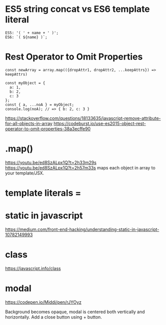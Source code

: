 # ES5 string concat vs ES6 template literal
```
ES5: '( ' + name + ' )';
ES6: `( ${name} )`;
```
# Rest Operator to Omit Properties
```
const newArray = array.map(({dropAttr1, dropAttr2, ...keepAttrs}) => keepAttrs)

const myObject = {
  a: 1,
  b: 2,
  c: 3
};
const { a, ...noA } = myObject;
console.log(noA); // => { b: 2, c: 3 }
```
https://stackoverflow.com/questions/18133635/javascript-remove-attribute-for-all-objects-in-array
https://codeburst.io/use-es2015-object-rest-operator-to-omit-properties-38a3ecffe90

# .map()
https://youtu.be/ed8SzALpx1Q?t=2h33m29s
https://youtu.be/ed8SzALpx1Q?t=2h57m33s
maps each object in array to your template/JSX.

# template literals = ` `

# static in javascript
https://medium.com/front-end-hacking/understanding-static-in-javascript-10782149993

# class
https://javascript.info/class

# modal

https://codepen.io/Middi/pen/rJYOyz

Background becomes opaque, modal is centered both vertically and horizontally. Add a close button using + button.
